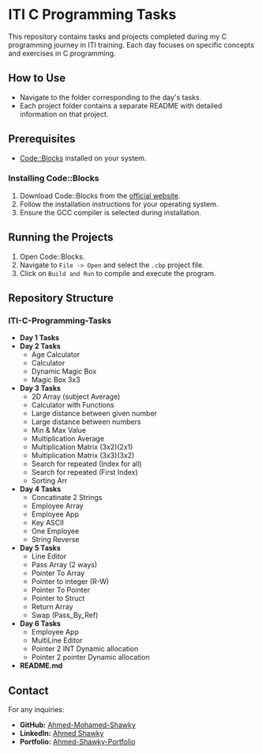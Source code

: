 # ITI C Programming Tasks

This repository contains tasks and projects completed during my C programming journey in ITI training. Each day focuses on specific concepts and exercises in C programming.

## How to Use

- Navigate to the folder corresponding to the day's tasks.
- Each project folder contains a separate README with detailed information on that project.

## Prerequisites

- [Code::Blocks](http://www.codeblocks.org/downloads) installed on your system.

### Installing Code::Blocks

1. Download Code::Blocks from the [official website](http://www.codeblocks.org/downloads).
2. Follow the installation instructions for your operating system.
3. Ensure the GCC compiler is selected during installation.

## Running the Projects

1. Open Code::Blocks.
2. Navigate to `File -> Open` and select the `.cbp` project file.
3. Click on `Build and Run` to compile and execute the program.

## Repository Structure


### ITI-C-Programming-Tasks

- **Day 1 Tasks**
- **Day 2 Tasks**
  - Age Calculator
  - Calculator
  - Dynamic Magic Box
  - Magic Box 3x3
- **Day 3 Tasks**
  - 2D Array (subject Average)
  - Calculator with Functions
  - Large distance between given number
  - Large distance between numbers
  - Min & Max Value
  - Multiplication Average
  - Multiplication Matrix (3x2)(2x1)
  - Multiplication Matrix (3x3)(3x2)
  - Search for repeated (Index for all)
  - Search for repeated (First Index)
  - Sorting Arr
- **Day 4 Tasks**
  - Concatinate 2 Strings
  - Employee Array
  - Employee App
  - Key ASCII
  - One Employee
  - String Reverse
- **Day 5 Tasks**
  - Line Editor
  - Pass Array (2 ways)
  - Pointer To Array
  - Pointer to integer (R-W)
  - Pointer To Pointer
  - Pointer to Struct
  - Return Array
  - Swap (Pass_By_Ref)
- **Day 6 Tasks**
  - Employee App
  - MultiLine Editor
  - Pointer 2 INT Dynamic allocation
  - Pointer 2 pointer Dynamic allocation
- **README.md**


## Contact

For any inquiries:

- **GitHub:** [Ahmed-Mohamed-Shawky](https://github.com/Ahmed-Mohamed-Shawky)
- **LinkedIn:** [Ahmed Shawky](https://www.linkedin.com/in/ahmed-m-shawky/)
- **Portfolio:** [Ahmed-Shawky-Portfolio](https://sites.google.com/view/ahmed-shawkys-portfolio/home?authuser=1)


